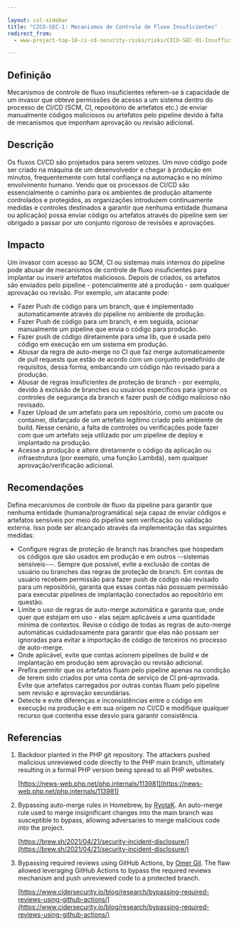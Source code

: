```yaml
---

layout: col-sidebar
title: "CICD-SEC-1: Mecanismos de Controle de Fluxo Insuficientes"
redirect_from:
  - www-project-top-10-ci-cd-security-risks/risks/CICD-SEC-01-Insufficient-Flow-Control-Mechanisms.md

---
```

## Definição

Mecanismos de controle de fluxo insuficientes referem-se à capacidade de um invasor que obteve permissões de acesso a um sistema dentro do processo de CI/CD (SCM, CI, repositório de artefatos etc.) de enviar manualmente códigos maliciosos ou artefatos pelo pipeline devido à falta de mecanismos que imponham aprovação ou revisão adicional.

## Descrição

Os fluxos CI/CD são projetados para serem velozes. Um novo código pode ser criado na máquina de um desenvolvedor e chegar à produção em minutos, frequentemente com total confiança na automação e no mínimo envolvimento humano. Vendo que os processos de CI/CD são essencialmente o caminho para os ambientes de produção altamente controlados e protegidos, as organizações introduzem continuamente medidas e controles destinados a garantir que nenhuma entidade (humana ou aplicação) possa enviar código ou artefatos através do pipeline sem ser obrigado a passar por um conjunto rigoroso de revisões e aprovações.

## Impacto

Um invasor com acesso ao SCM, CI ou sistemas mais internos do pipeline pode abusar de mecanismos de controle de fluxo insuficientes para implantar ou inserir artefatos maliciosos. Depois de criados, os artefatos são enviados pelo pipeline - potencialmente até a produção - sem qualquer aprovação ou revisão. Por exemplo, um atacante pode:


* Fazer Push de código para um branch, que é implementado automaticamente através do pipeline no ambiente de produção.
* Fazer Push de código para um branch, e em seguida, acionar manualmente um pipeline que envia o código para produção.
* Fazer push de código diretamente para uma lib, que é usada pelo código em execução em um sistema em produção.
* Abusar da regra de auto-merge no CI que faz merge automaticamente de pull requests que estão de acordo com um conjunto predefinido de requisitos, dessa forma, embarcando um código não revisado para a produção.
* Abusar de regras insuficientes de proteção de branch - por exemplo, devido ã exclusão de branches ou usuários específicos para ignorar os controles de segurança da branch e fazer push de código malicioso não revisado.
* Fazer Upload de um artefato para um repositório, como um pacote ou container, disfarçado de um artefato legítimo criado pelo ambiente de build. Nesse cenário, a falta de controles ou verificações pode fazer com que um artefato seja utilizado por um pipeline de deploy e implantado na produção.
* Acesse a produção e altere diretamente o código da aplicação ou infraestrutura (por exemplo, uma função Lambda), sem qualquer aprovação/verificação adicional.


## Recomendações

Defina mecanismos de controle de fluxo da pipeline para garantir que nenhuma entidade (humana/programática) seja capaz de enviar códigos e artefatos sensíveis por meio do pipeline sem verificação ou validação externa. Isso pode ser alcançado através da implementação das seguintes medidas:



* Configure regras de proteção de branch nas branches que hospedam os códigos que são usados em produção e em outros --sistemas sensíveis---. Sempre que possível, evite a exclusão de contas de usuário ou branches das regras de proteção de branch. Em contas de usuário recebem permissão para fazer push de código não revisado para um repositório, garanta que essas contas não possuam permissão para executar pipelines de implantação conectados ao repositório em questão.
* Limite o uso de regras de auto-merge automática e garanta que, onde quer que estejam em uso - elas sejam aplicáveis a uma quantidade mínima de contextos. Revise o código de todas as regras de auto-merge automáticas cuidadosamente para garantir que elas não possam ser ignoradas para evitar a importação de código de terceiros no processo de auto-merge.
* Onde aplicável, evite que contas acionem pipelines de build e de implantação em produção sem aprovação ou revisão adicional.
* Prefira permitir que os artefatos fluam pelo pipeline apenas na condição de terem sido criados por uma conta de serviço de CI pré-aprovada. Evite que artefatos carregados por outras contas fluam pelo pipeline sem revisão e aprovação secundárias.
* Detecte e evite diferenças e inconsistências entre o código em execução na produção e em sua origem no CI/CD e modifique qualquer recurso que contenha esse desvio para garantir consistência.


## Referencias



1. Backdoor planted in the PHP git repository. The attackers pushed malicious unreviewed code directly to the PHP main branch, ultimately resulting in a formal PHP version being spread to all PHP websites.

    [https://news-web.php.net/php.internals/113981](https://news-web.php.net/php.internals/113981)

2. Bypassing auto-merge rules in Homebrew, by [RyotaK](https://twitter.com/ryotkak). An auto-merge rule used to merge insignificant changes into the main branch was susceptible to bypass, allowing adversaries to merge malicious code into the project.

    [https://brew.sh/2021/04/21/security-incident-disclosure/](https://brew.sh/2021/04/21/security-incident-disclosure/)

3. Bypassing required reviews using GitHub Actions, by [Omer Gil](https://twitter.com/omer_gil). The flaw allowed leveraging GitHub Actions to bypass the required reviews mechanism and push unreviewed code to a protected branch.

    [https://www.cidersecurity.io/blog/research/bypassing-required-reviews-using-github-actions/](https://www.cidersecurity.io/blog/research/bypassing-required-reviews-using-github-actions/)
